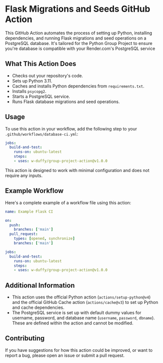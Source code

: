 # Flask Migrations and Seeds GitHub Action

This GitHub Action automates the process of setting up Python, installing dependencies, and running Flask migrations and seed operations on a PostgreSQL database. It's tailored for the Python Group Project to ensure you're database is compatible with your Render.com's PostgreSQL service

## What This Action Does

- Checks out your repository's code.
- Sets up Python 3.11.
- Caches and installs Python dependencies from `requirements.txt`.
- Installs `psycopg2`.
- Starts a PostgreSQL service.
- Runs Flask database migrations and seed operations.

## Usage

To use this action in your workflow, add the following step to your `.github/workflows/database-ci.yml`:

```yaml
jobs:
  build-and-test:
    runs-on: ubuntu-latest
    steps:
    - uses: w-duffy/group-project-action@v1.0.0
```

This action is designed to work with minimal configuration and does not require any inputs.

## Example Workflow

Here's a complete example of a workflow file using this action:

```yaml
name: Example Flask CI

on:
  push:
    branches: ['main']
  pull_request:
    types: [opened, synchronize]
    branches: ['main']

jobs:
  build-and-test:
    runs-on: ubuntu-latest
    steps:
    - uses: w-duffy/group-project-action@v1.0.0
```

## Additional Information

- This action uses the official Python action (`actions/setup-python@v4`) and the official GitHub Cache action (`actions/cache@v3`) to set up Python and cache dependencies.
- The PostgreSQL service is set up with default dummy values for username, password, and database name (`username`, `password`, `dbname`). These are defined within the action and cannot be modified.

## Contributing

If you have suggestions for how this action could be improved, or want to report a bug, please open an issue or submit a pull request.

